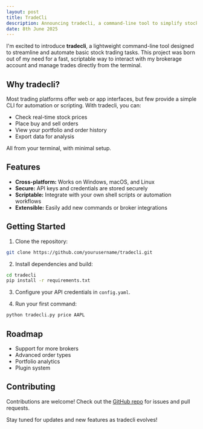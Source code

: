 ```yaml
---  
layout: post  
title: TradeCli  
description: Announcing tradecli, a command-line tool to simplify stock trading workflows  
date: 8th June 2025  
---
```


I'm excited to introduce **tradecli**, a lightweight command-line tool designed to streamline and automate basic stock trading tasks. This project was born out of my need for a fast, scriptable way to interact with my brokerage account and manage trades directly from the terminal.

## Why tradecli?

Most trading platforms offer web or app interfaces, but few provide a simple CLI for automation or scripting. With tradecli, you can:

- Check real-time stock prices
- Place buy and sell orders
- View your portfolio and order history
- Export data for analysis

All from your terminal, with minimal setup.

## Features

- **Cross-platform:** Works on Windows, macOS, and Linux  
- **Secure:** API keys and credentials are stored securely  
- **Scriptable:** Integrate with your own shell scripts or automation workflows  
- **Extensible:** Easily add new commands or broker integrations

## Getting Started

1. Clone the repository:  
  ```sh
  git clone https://github.com/yourusername/tradecli.git
  ```
2. Install dependencies and build:  
  ```sh
  cd tradecli  
  pip install -r requirements.txt
  ```
3. Configure your API credentials in `config.yaml`.

4. Run your first command:  
  ```sh
  python tradecli.py price AAPL
  ```

## Roadmap

- Support for more brokers  
- Advanced order types  
- Portfolio analytics  
- Plugin system

## Contributing

Contributions are welcome! Check out the [GitHub repo](https://github.com/yourusername/tradecli) for issues and pull requests.

Stay tuned for updates and new features as tradecli evolves!
